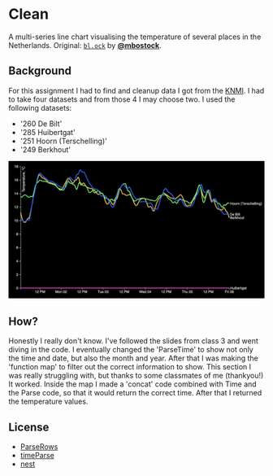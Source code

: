 # Clean

A multi-series line chart visualising the temperature of several places in the Netherlands. Original: [`bl.ock`][block] by [**@mbostock**][block-author].

## Background

For this assignment I had to find and cleanup data I got from the [KNMI]. I had to take four datasets and from those 4 I may choose two. I used the following datasets:

* '260 De Bilt'
* '285 Huibertgat'
* '251 Hoorn (Terschelling)'
* '249 Berkhout'

![preview][cover]

## How?

Honestly I really don't know. I've followed the slides from class 3 and went diving in the code. I eventually changed the 'ParseTime' to show not only the time and date, but also the month and year. After that I was making the 'function map' to filter out the correct information to show. This section I was really struggling with, but thanks to some classmates of me (thankyou!) It worked. Inside the map I made a 'concat' code combined with Time and the Parse code, so that it would return the correct time. After that I returned the temperature values.



## License

*  [ParseRows](https://github.com/d3/d3-dsv#csvParseRows)
*  [timeParse](https://github.com/d3/d3-time-format#timeParse)
*  [nest](https://github.com/d3/d3-collection/blob/master/README.md#nest)

[block]: https://bl.ocks.org/mbostock/3887118

[block-author]: https://github.com/mbostock

[KNMI]: http://projects.knmi.nl/klimatologie/uurgegevens/selectie.cgi

[cover]: preview.png

